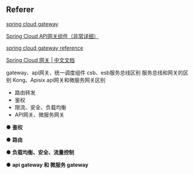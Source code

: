 ## Referer

[spring cloud gateway](https://spring.io/projects/spring-cloud-gateway)

[Spring Cloud API网关组件（非常详细）](http://c.biancheng.net/springcloud/gateway.html)

[spring cloud gateway reference](https://cloud.spring.io/spring-cloud-gateway/reference/html/)

[Spring Cloud 网关 | 中文文档](https://docs.gitcode.net/spring/guide/spring-cloud/spring-cloud-gateway.html)



gateway、api网关、统一调度组件
csb、esb服务总线区别
服务总线和网关的区别
Kong、Apisix 
api网关和微服务网关区别

- 路由转发
- 鉴权
- 限流、安全、负载均衡
- API网关、微服务网关



● **鉴权**

● **路由**

● **负载均衡、安全、流量控制**

● **api gateway 和 微服务 gateway**